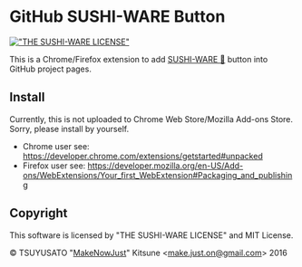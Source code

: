 # GitHub SUSHI-WARE Button

[!["THE SUSHI-WARE LICENSE"](https://img.shields.io/badge/license-SUSHI--WARE%F0%9F%8D%A3-blue.svg)](https://github.com/MakeNowJust/sushi-ware)

This is a Chrome/Firefox extension to add [SUSHI-WARE 🍣] button into GitHub project pages.

[SUSHI-WARE 🍣]: https://github.com/MakeNowJust/sushi-ware

## Install

Currently, this is not uploaded to Chrome Web Store/Mozilla Add-ons Store. Sorry, please install by yourself.

  - Chrome user see: <https://developer.chrome.com/extensions/getstarted#unpacked>
  - Firefox user see: <https://developer.mozilla.org/en-US/Add-ons/WebExtensions/Your_first_WebExtension#Packaging_and_publishing>

## Copyright

This software is licensed by "THE SUSHI-WARE LICENSE" and MIT License.

© TSUYUSATO "[MakeNowJust](https://github.com/MakeNowJust)" Kitsune <<make.just.on@gmail.com>> 2016
